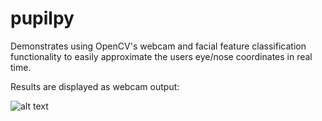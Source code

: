 # pupilpy

Demonstrates using OpenCV's webcam and facial feature classification functionality to easily approximate the users eye/nose coordinates in real time.  
  
Results are displayed as webcam output:
  
![alt text](https://github.com/dustinfast/pupilpy/blob/master/preview.png "Output Preview")